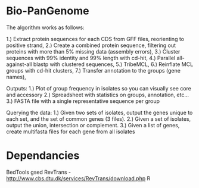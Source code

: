 Bio-PanGenome
=============

The algorithm works as follows:

1.) Extract protein sequences for each CDS from GFF files, reorienting to positive strand,
2.) Create a combined protein sequence, filtering out proteins with more than 5% missing data (assembly errors),
3.) Cluster sequences with 99% identity and 99% length with cd-hit,
4.) Parallel all-against-all blastp with clustered sequences,
5.) TribeMCL,
6.) Reinflate MCL groups with cd-hit clusters,
7.) Transfer annotation to the groups (gene names),

Outputs:
1.) Plot of group frequency in isolates so you can visually see core and accessory
2.) Spreadsheet with statistics on groups, annotation, etc...
3.) FASTA file with a single representative sequence per group

Querying the data:
1.) Given two sets of isolates, output the genes unique to each set, and the set of common genes (3 files).
2.) Given a set of isolates, output the union, intersection or complement.
3.) Given a list of genes, create multifasta files for each gene from all isolates

Dependancies
============
BedTools
gsed
RevTrans - http://www.cbs.dtu.dk/services/RevTrans/download.php
R